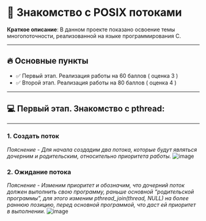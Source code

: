 # 🚀 Знакомство с POSIX потоками

**Краткое описание**: В данном проекте показано освоение темы многопоточности, реализованной на языке программирования C.

---

## 🔥 Основные пункты 
- ✅ Первый этап. Реализация работы на 60 баллов ( оценка 3 )
- ✅ Второй этап. Реализация работы на 80 баллов ( оценка 4 )

---

## 💻 Первый этап. Знакомство с pthread:
---
### 1.	Создать поток
*Пояснение - Для начала создадим два потока, которые будут являться дочерним и родительским, относительно приоритета работы.*
![image](https://github.com/user-attachments/assets/4822e4a1-58f6-4f9c-b323-a3ddbe10ab14)


### 2.	Ожидание потока
*Пояснение - Изменим приоритет и обозначим, что дочерний поток должен выполнить свою программу, раньше основной “родительской программы”, для этого изменим pthread_join(thread, NULL) на более раннюю позицию, перед основной программой, что даст ей приоритет в выполнении.*
![image](https://github.com/user-attachments/assets/3f56d781-3127-4126-9931-8cc53f941028)

